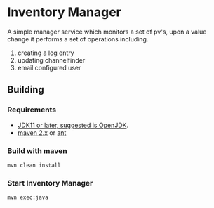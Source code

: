 # Inventory Manager

A simple manager service which monitors a set of pv's, upon a value change it performs a set of operations including.
1. creating a log entry
2. updating channelfinder
3. email configured user


## Building ##

### Requirements
 - [JDK11 or later, suggested is OpenJDK](http://jdk.java.net/11).
 - [maven 2.x](https://maven.apache.org/) or [ant](http://ant.apache.org/)


### Build with maven

```
mvn clean install
```

### Start Inventory Manager

```
mvn exec:java
```


